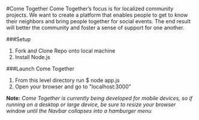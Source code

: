 #Come Together
Come Together’s focus is for localized community projects. We want to create a platform that enables people to get to know their neighbors and bring people together for social events. The end result will better the community and foster a sense of support for one another.

###Setup
1. Fork and Clone Repo onto local machine
2. Install Node.js

###Launch Come Together
1. From this level directory run
	$ node app.js
2. Open your browser and go to "localhost:3000"

**Note:** _Come Together is currently being developed for mobile devices, so if running on a desktop or large device, be sure to resize your browser window until the Navbar collapses into a hamburger menu_